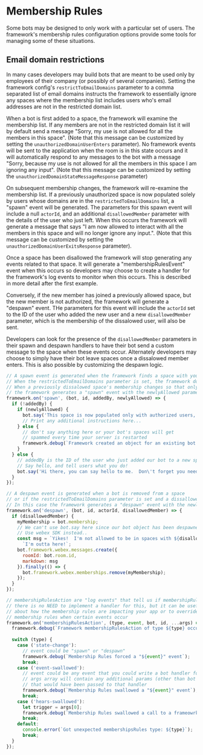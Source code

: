 # Membership Rules

Some bots may be designed to only work with a particular set of users.   The framework's membership rules configuration options provide some tools for managing some of these situations.

## Email domain restrictions

In many cases developers may build bots that are meant to be used only by employees of their company (or possibly of several companies).   Setting the framework config's  `restrictToEmailDomains` parameter to a comma separated list of email domains instructs the framework to essentially ignore any spaces where the membership list includes users who's email addresses are not in the restricted domain list.

When a bot is first added to a space, the framework will examine the membership list.   If any members are not in the restricted domain list it will by default send a message "Sorry, my use is not allowed for all the members in this space".   (Note that this message can be customized by setting the `unauthorizedDomainUserEnters` parameter).   No framework events will be sent to the application when the room is in this state occurs and it will automatically respond to any messages to the bot with a message "Sorry, because my use is not allowed for all the members in this space I am ignoring any input". (Note that this message can be customized by setting the `unauthorizedDomainStateMessageResponse` parameter) 

On subsequent membership changes, the framework will re-examine the membership list.   If a previously unauthorized space is now populated solely by users whose domains are in the `restrictedToEmailDomains` list, a "spawn" event will be generated.  The parameters for this spawn event will include a null `actorId`, and an additional `disallowedMember` parameter with the details of the user who just left.  When this occurs the framework will generate a message that says "I am now allowed to interact with all the members in this space and will no longer ignore any input.". (Note that this message can be customized by setting the `unauthorizedDomainUserExitsResponse` parameter).

Once a space has been disallowed the framework will stop generating any events related to that space.  It will generate a "membershipRulesEvent" event when this occurs so developers may choose to create a handler for the framework's log events to monitor when this occurs.   This is described in more detail after the first example.

Conversely, if the new member has joined a previously allowed space, but the new member is not authorized, the framework will generate a "despawn" event.  THe parameters for this event will include the `actorId` set to the ID of the user who added the new user and a new `disallowedMember` parameter, which is the membership of the dissalowed user, will also be sent.

Developers can look for the presence of the `disallowedMember` parameters in their spawn and despawn handlers to have their bot send a custom message to the space when these events occur.   Alternately developers may choose to simply have their bot leave spaces once a dissalowed member enters.   This is also possible by customizing the despawn logic.

```js
// A spawn event is generated when the framework finds a space with your bot in it
// When the restrictedToEmailDomains parameter is set, the framework does not spawn bots with dissallowed members
// When a previously dissalowed space's membership changes so that only allowed memebers remain
// the framework generates a "spawn" event with the newlyAllowed parameter set to true 
framework.on('spawn', (bot, id, addedBy, newlyAllowed) => {
  if (!addedBy) {
    if (newlyAllowed) {
      bot.say('This space is now populated only with authorized users, and my services are now available');
      // Print any additional instructions here...
    } else {
      // don't say anything here or your bot's spaces will get 
      // spammed every time your server is restarted
      framework.debug(`Framework created an object for an existing bot in a space called: ${bot.room.title}`);
    }
  } else {
    // addedBy is the ID of the user who just added our bot to a new space, 
    // Say hello, and tell users what you do!
    bot.say('Hi there, you can say hello to me.  Don\'t forget you need to mention me in a group space!');
  }
});

// A despawn event is generated when a bot is removed from a space
// or if the restrictedToEmailDomains parameter is set and a dissallowed users is added to an existing space
// In this case the framework generates a "despawn" event with the newlyDisllowed parameter set to true 
framework.on('despawn', (bot, id, actorId, disallowedMember) => {
  if (disallowedMember) {
    myMembership = bot.membership;
    // We can't use bot.say here since our bot object has been despawned
    // Use webex SDK instead..
    const msg = `Yikes!  I'm not allowed to be in spaces with ${disallowedMember.displayName}` +
      `I'm outta here!`;
    bot.framework.webex.messages.create({
      roomId: bot.room.id,
      markdown: msg
    }).finally(() => {
      bot.framework.webex.memberships.remove(myMembership);
    });
  }
});

// membershipRulesAction are "log events" that tell us if membershipRules were invoked
// there is no NEED to implement a handler for this, but it can be useful to log info
// about how the membership rules are impacting your app or to override the default
// membership rules when certain events occur
framework.on('membershipRulesAction', (type, event, bot, id, ...args) => {
  framework.debug(`Framework membershipRulesAction of type ${type} occurred in space "${bot.room.id}".`);
  
  switch (type) {
    case ('state-change'):
      // event could be "spawn" or "despawn"
      framework.debug(`Membership Rules forced a "${event}" event`);
      break;
    case ('event-swallowed'):
      // event could be any event that you could write a bot handler for
      // args array will contain any additional params (other than bot and id)
      // that would have been passed to that handler
      framework.debug(`Membership Rules swallowed a "${event}" event`);
      break;
    case ('hears-swallowed'):
      let trigger = args[0];
      framework.debug(`Membership Rules swallowed a call to a frameowrk.hears("${trigger.phrase}") handler`);
      break;
    default:
      console.error(`Got unexpected membershipsRules type: ${type}`);
      break;
  }
}); 
``` 